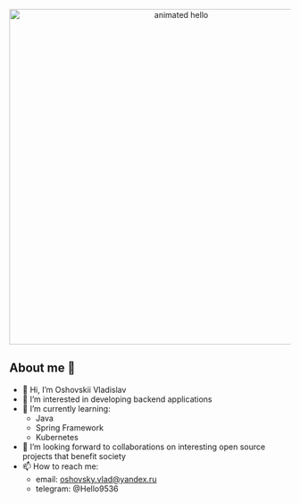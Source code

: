<p align="center">
  <img src="https://github.com/OshovskiiVladislav/OshovskiiVladislav/personal/gif-hello.gif" width="600" alt="animated hello">
<p>

## About me 👋

- 👋 Hi, I’m Oshovskii Vladislav
- 👀 I’m interested in developing backend applications
- 🌱 I’m currently learning:
  - Java
  - Spring Framework
  - Kubernetes
- 💞️ I’m looking forward to collaborations on interesting open source projects that benefit society
- 📫 How to reach me:
  - email: oshovsky.vlad@yandex.ru
  - telegram: @Hello9536

